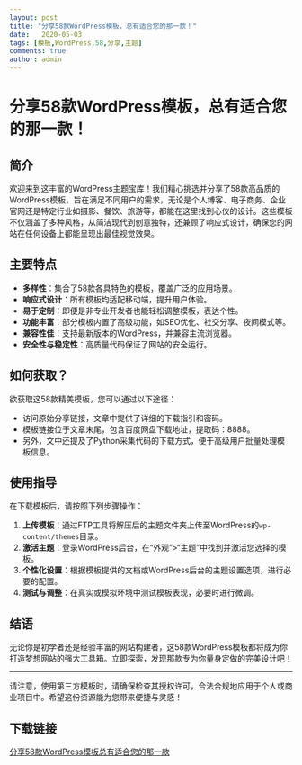 ```yaml
---
layout: post
title: "分享58款WordPress模板，总有适合您的那一款！"
date:   2020-05-03
tags: [模板,WordPress,58,分享,主题]
comments: true
author: admin
---
```

# 分享58款WordPress模板，总有适合您的那一款！

## 简介

欢迎来到这丰富的WordPress主题宝库！我们精心挑选并分享了58款高品质的WordPress模板，旨在满足不同用户的需求，无论是个人博客、电子商务、企业官网还是特定行业如摄影、餐饮、旅游等，都能在这里找到心仪的设计。这些模板不仅涵盖了多种风格，从简洁现代到创意独特，还兼顾了响应式设计，确保您的网站在任何设备上都能呈现出最佳视觉效果。

## 主要特点

- **多样性**：集合了58款各具特色的模板，覆盖广泛的应用场景。
- **响应式设计**：所有模板均适配移动端，提升用户体验。
- **易于定制**：即便是非专业开发者也能轻松调整模板，表达个性。
- **功能丰富**：部分模板内置了高级功能，如SEO优化、社交分享、夜间模式等。
- **兼容性佳**：支持最新版本的WordPress，并兼容主流浏览器。
- **安全性与稳定性**：高质量代码保证了网站的安全运行。

## 如何获取？

欲获取这58款精美模板，您可以通过以下途径：
- 访问原始分享链接，文章中提供了详细的下载指引和密码。
- 模板链接位于文章末尾，包含百度网盘下载地址，提取码：8888。
- 另外，文中还提及了Python采集代码的下载方式，便于高级用户批量处理模板信息。

## 使用指导

在下载模板后，请按照下列步骤操作：
1. **上传模板**：通过FTP工具将解压后的主题文件夹上传至WordPress的`wp-content/themes`目录。
2. **激活主题**：登录WordPress后台，在“外观”>“主题”中找到并激活您选择的模板。
3. **个性化设置**：根据模板提供的文档或WordPress后台的主题设置选项，进行必要的配置。
4. **测试与调整**：在真实或模拟环境中测试模板表现，必要时进行微调。

## 结语

无论你是初学者还是经验丰富的网站构建者，这58款WordPress模板都将成为你打造梦想网站的强大工具箱。立即探索，发现那款专为你量身定做的完美设计吧！

---

请注意，使用第三方模板时，请确保检查其授权许可，合法合规地应用于个人或商业项目中。希望这份资源能为您带来便捷与灵感！

## 下载链接

[分享58款WordPress模板总有适合您的那一款](https://pan.quark.cn/s/b8a08e0199ed)